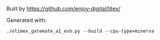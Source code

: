Built by https://github.com/enjoy-digital/litex/

Generated with:

```
./olimex_gatemate_a1_evb.py --build --cpu-type=minerva
```
